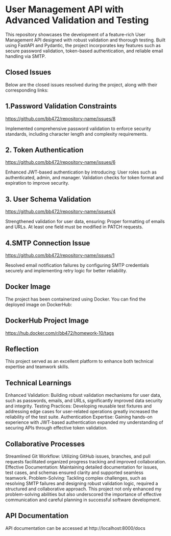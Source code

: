 # User Management API with Advanced Validation and Testing

This repository showcases the development of a feature-rich User Management API designed with robust validation and thorough testing. Built using FastAPI and Pydantic, the project incorporates key features such as secure password validation, token-based authentication, and reliable email handling via SMTP.

## Closed Issues

Below are the closed issues resolved during the project, along with their corresponding links:

## 1.Password Validation Constraints

https://github.com/bb472/repository-name/issues/8

Implemented comprehensive password validation to enforce security standards, including character length and complexity requirements.

## 2. Token Authentication

https://github.com/bb472/repository-name/issues/6

Enhanced JWT-based authentication by introducing:
User roles such as authenticated, admin, and manager.
Validation checks for token format and expiration to improve security.

## 3. User Schema Validation

https://github.com/bb472/repository-name/issues/4

Strengthened validation for user data, ensuring:
Proper formatting of emails and URLs.
At least one field must be modified in PATCH requests.

## 4.SMTP Connection Issue

https://github.com/bb472/repository-name/issues/1

Resolved email notification failures by configuring SMTP credentials securely and implementing retry logic for better reliability.


## Docker Image

The project has been containerized using Docker. You can find the deployed image on DockerHub:
## DockerHub Project Image
https://hub.docker.com/r/bb472/homework-10/tags

## Reflection
This project served as an excellent platform to enhance both technical expertise and teamwork skills.

## Technical Learnings
Enhanced Validation: Building robust validation mechanisms for user data, such as passwords, emails, and URLs, significantly improved data security and integrity.
Testing Practices: Developing reusable test fixtures and addressing edge cases for user-related operations greatly increased the reliability of the test suite.
Authentication Expertise: Gaining hands-on experience with JWT-based authentication expanded my understanding of securing APIs through effective token validation.

## Collaborative Processes
Streamlined Git Workflow: Utilizing GitHub issues, branches, and pull requests facilitated organized progress tracking and improved collaboration.
Effective Documentation: Maintaining detailed documentation for issues, test cases, and schemas ensured clarity and supported seamless teamwork.
Problem-Solving: Tackling complex challenges, such as resolving SMTP failures and designing robust validation logic, required a structured and collaborative approach.
This project not only enhanced my problem-solving abilities but also underscored the importance of effective communication and careful planning in successful software development.

## API Documentation
API documentation can be accessed at http://localhost:8000/docs
